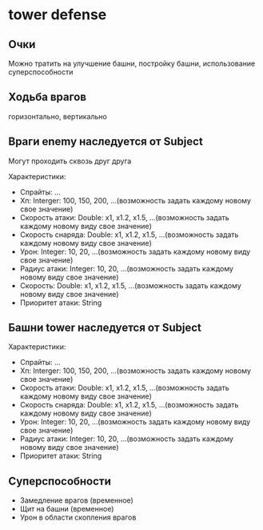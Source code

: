 # tower defense

## Очки

Можно тратить на улучшение башни, постройку башни, использование суперспособности

## Ходьба врагов

горизонтально, вертикально

## Враги enemy наследуется от Subject

Могут проходить сквозь друг друга

Характеристики:

- Спрайты: ...
- Хп: Interger: 100, 150, 200, ...(возможность задать каждому новому свое значение)
- Скорость атаки: Double: x1, x1.2, x1.5, ...(возможность задать каждому новому виду свое значение)
- Скорость снаряда: Double: x1, x1.2, x1.5, ...(возможность задать каждому новому виду свое значение)
- Урон: Integer: 10, 20, ...(возможность задать каждому новому виду свое значение)
- Радиус атаки: Integer: 10, 20, ...(возможность задать каждому новому виду свое значение)
- Скорость: Double: x1, x1.2, x1.5, ...(возможность задать каждому новому виду свое значение)
- Приоритет атаки: String

## Башни tower наследуется от Subject

Характеристики:

- Спрайты: ...
- Хп: Interger: 100, 150, 200, ...(возможность задать каждому новому свое значение)
- Скорость атаки: Double: x1, x1.2, x1.5, ...(возможность задать каждому новому виду свое значение)
- Скорость снаряда: Double: x1, x1.2, x1.5, ...(возможность задать каждому новому виду свое значение)
- Урон: Integer: 10, 20, ...(возможность задать каждому новому виду свое значение)
- Радиус атаки: Integer: 10, 20, ...(возможность задать каждому новому виду свое значение)
- Приоритет атаки: String

## Суперспособности

- Замедление врагов (временное)
- Щит на башни (временное)
- Урон в области скопления врагов






